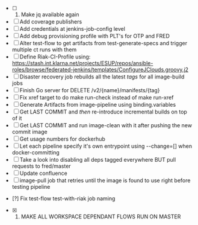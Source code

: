  - [ ] 1. Make jq available again
 - [ ] Add coverage publishers
 - [ ] Add credentials at jenkins-job-config level
 - [ ] Add debug provisioning profile with PLT's for OTP and FRED
 - [ ] Alter test-flow to get artifacts from test-generate-specs and trigger multiple ct runs with them
 - [ ] Define Riak-CI-Profile using: https://stash.int.klarna.net/projects/ESUP/repos/ansible-roles/browse/federated-jenkins/templates/ConfigureJClouds.groovy.j2
 - [ ] Disaster recovery job rebuilds all the latest _tags_ for all image-build jobs
 - [ ] Finish Go server for DELETE /v2/{name}/manifests/{tag}
 - [ ] Fix xref target to do make run-check instead of make run-xref
 - [ ] Generate Artifacts from image-pipeline using binding.variables
 - [ ] Get LAST COMMIT and _then_ re-introduce incremental builds on top of it
 - [ ] Get LAST COMMIT and run image-clean with it after pushing the new commit image
 - [ ] Get usage numbers for dockerhub
 - [ ] Let each pipeline specify it's own entrypoint using --change=[] when docker-committing
 - [ ] Take a look into disabling all deps tagged everywhere BUT pull requests to fred/master
 - [ ] Update confluence
 - [ ] image-pull job that retries until the image is found to use right before testing pipeline
 - [?] Fix test-flow test-with-riak job naming
 - [X] 1. MAKE ALL WORKSPACE DEPENDANT FLOWS RUN ON MASTER
